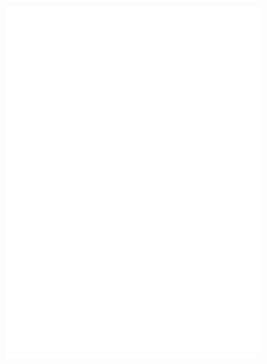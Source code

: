 [![Matt Moretti (werebus)](header.svg)][here]
[![Repository Stats](lines-of-code.svg)][repos]
[![Activity and Community](act-com.svg)][here]
[![Language Usage](languages.svg)][here]
[![Issue Resolution](issues-pulls.svg)][issues]

[here]: #
[repos]: ?tab=repositories
[issues]: /issues?q=is%3Aopen+user%3Awerebus+archived%3Afalse
